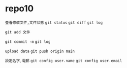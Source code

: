 # repo10

`查看修改文件,文件狀態`
`git status`
`git diff`
`git log`

`git add 文件`

`git commit -m`
`git log`

`upload data`
`git push origin main`

`設定名字,電郵`
`git config user.name`
`git config user.email`
